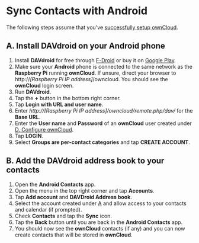 # Sync Contacts with Android

The following steps assume that you've [successfully setup ownCloud](README.md).

## A. Install DAVdroid on your Android phone
1. Install **DAVdroid** for free through [F-Droid](https://f-droid.org/packages/at.bitfire.davdroid/) or buy it on
   [Google Play](https://play.google.com/store/apps/details?id=at.bitfire.davdroid).
2. Make sure your **Android** phone is connected to the same network as the **Raspberry Pi** running **ownCloud**. If
   unsure, direct your browser to http://*[Raspberry Pi IP address]*/owncloud. You should see the **ownCloud** login
   screen. 
3. Run **DAVdroid**.
4. Tap the **+** button in the bottom right corner.
5. Tap **Login with URL and user name**.
6. Enter *http://[Raspberry Pi IP address]/owncloud/remote.php/dav/* for the **Base URL**.
7. Enter the **User name** and **Password** of an **ownCloud** user created under
   [D. Configure ownCloud](README.md#d-configure-owncloud).
8. Tap **LOGIN**.
9. Select **Groups are per-contact categories** and tap **CREATE ACCOUNT**.

## B. Add the DAVdroid address book to your contacts
1. Open the **Android Contacts** app.
2. Open the menu in the top right corner and tap **Accounts**.
3. Tap **Add account** and **DAVDroid Address book**.
4. Select the account created under [A](#a-install-davdroid-on-your-android-phone) and allow access to your contacts and
   calendar (if prompted).
5. Check **Contacts** and tap the **Sync** icon.
6. Tap the **Back** button until you are back in the **Android Contacts** app.
7. You should now see the **ownCloud** contacts (if any) and you can now create contacts that will be stored in
   **ownCloud**.
   
